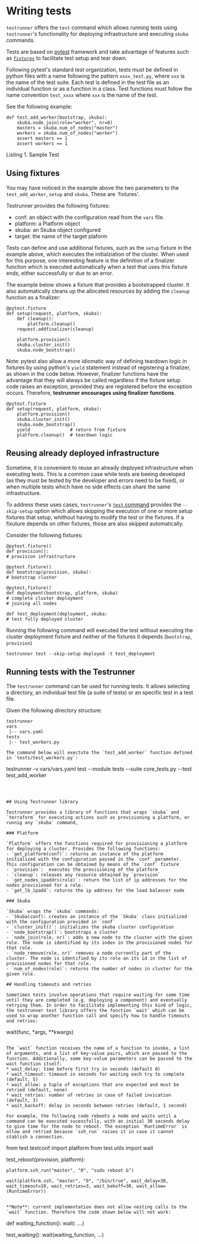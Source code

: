 # Writing tests

`testrunner` offers the `test` command which allows running tests using `testrunner`'s functionality for deploying infrastructure and executing `skuba` commands.

Tests are based on [pytest](https://docs.pytest.org) framework and take advantage of features such as [`fixtures`](https://docs.pytest.org/en/latest/fixture.html) to facilitate test setup and tear down.

Following pytest's standard test organization, tests must be defined in python files with a name following the pattern `xxxx_test.py`, where `xxx` is the name of the test suite. Each test is defined in the test file as an individual function or as a function in a class. Test functions must follow the name convention `test_xxxx` where `xxx` is the name of the test.

See the following example:

```
def test_add_worker(bootstrap, skuba):
    skuba.node_join(role="worker", nr=0)
    masters = skuba.num_of_nodes("master")
    workers = skuba.num_of_nodes("worker")
    assert masters == 1
    assert workers == 1
```
Listing 1. Sample Test

## Using fixtures

You may have noticed in the example above the two parameters to the `test_add_worker`, `setup` and `skuba`. These are `fixtures'.

Testrunner provides the following fixtures:
- conf: an object with the configuration read from the `vars` file.
- platform: a Platform object
- skuba: an Skuba object configured
- target: the name of the target plaform

Tests can define and use additional fixtures, such as the `setup` fixture in the example above, which executes the initialziation of the cluster. When used for this purpose, one interesting feature is the definition of a finalizer function which is executed automatically when a test that uses this fixture ends, either successfully or due to an error.

The example below shows a fixture that provides a bootstrapped cluster. It also automatically cleans up the allocated resources by adding the `cleanup` function as a finalizer:

```
@pytest.fixture
def setup(request, platform, skuba):
    def cleanup():
        platform.cleanup()
    request.addfinalizer(cleanup)

    platform.provision()
    skuba.cluster_init()
    skuba.node_bootstrap()
```

Note: pytest also allow a more idiomatic way of defining teardown logic in fixtures by using python's `yield` statement instead of registering a finalizer, as shown in the code below. However, finalizer functions have the advantage that they will always be called regardless if the fixture setup code raises an exception, provided they are registered before the exception occurs. Therefore, **testrunner encourages using finalizer functions**.

```
@pytest.fixture
def setup(request, platform, skuba):
    platform.provision()
    skuba.cluster_init()
    skuba.node_bootstrap()
    yield               # return from fixture
    platform.cleanup()  # teardown logic
```

## Reusing already deployed infrastructure

Sometime, it is convenient to reuse an already deployed infrastructure when executing tests. This is a common case while tests are beeing developed (as they must be tested by the developer and errors need to be fixed), or when multiple tests which have no side effects can share the same infrastructure.

To address these uses cases, `testrunner`'s [`test` command](../README.md#test-command) provides the `--skip-setup` option which allows skipping the execution of one or more setup fixtures that setup, whithout having to modify the test or the fixtures. If a fixuture depends on other fixtures, those are also skipped automatically.

Consider the following fixtures:

```
@pytest.fixture()
def provision():
# provision infrastructure

@pytest.fixture()
def bootstrap(provision, skuba):
# bootstrap cluster

@pytest.fixture()
def deployment(bootstrap, platform, skuba)
# complete cluster deployment
# joining all nodes

def test_deployment(deployment, skuba:
# test fully deployed cluster

```

Running the following command will executed the test without executing the cluster deployment fixture and neither of the fixtures it depends (`bootstrap`, `provision`)

```
testrunner test --skip-setup deployed -t test_deployment
```


## Running tests with the Testrunner

The `testrunner` command can be used for running tests. It allows selecting a directory, an individual test file (a suite of tests) or an specific test in a test file.

Given the following directory structure:
```
testrunner
vars
 |-- vars.yaml
tests
 |-- test_workers.py

The command below will exectute the `test_add_worker` function defined in `tests/test_workers.py`:

```
testrunner -v vars/vars.yaml test --module tests --suite core_tests.py --test test_add_worker
```



## Using Testrunner library

Testrunner provides a library of functions that wraps `skuba` and `terraform` for executing actions such as provisioning a platform, or runnig any `skuba` command,

### Platform

`Platform` offers the functions required for provisioning a platform for deploying a cluster. Provides the following functions:
- `get_platform(conf)`: returns an instance of the platform initialized with the configuration passed in the `conf` parameter. This configuration can be obtained by means of the `conf` fixture
- `provision`:  executes the provisioning of the platform
- `cleanup`: releases any resource obtained by `provision`
- `get_nodes_ipaddrs(role)`: return the list of ip addresses for the nodes provisioned for a role.
- `get_lb_ipadd`: returns the ip address for the load balancer node

### Skuba

`Skuba` wraps the `skuba` commands:
- `Skuba(conf): creates an instance of the `Skuba` class initialized with the configuration provided in `conf`
- `cluster_init()`: initializes the skuba cluster configuration
- `node_bootstrap()`: bootstraps a cluster
- `node_join(role, nr)`: adds a new node to the cluster with the given role. The node is identified by its index in the provisioned nodes for that role.
- `node_remove(role, nr)` removes a node currently part of the cluster. The node is identified by its role an its id in the list of provisioned nodes for that role.
- `num_of_nodes(role)`: returns the number of nodes in cluster for the given role.

## Handling timeouts and retries

Sometimes tests involve operations that require waiting for some time until they are completed (e.g. deploying a component) and eventually retrying them. In order to facilitate implementing this kind of logic, the testrunner test library offers the function `wait` which can be used to wrap another function call and specify how to handle timeouts and retries:

```
wait(func, *args, **kwargs)
```

The `wait` function receives the name of a function to invoke, a list of arguments, and a list of key-value pairs, which are passed to the function. Additionally, some key-value parameters can be passed to the wait function itself:
* wait_delay: time before first try in seconds (default 0)
* wait_timeout: timeout in seconds for waiting each try to complete (default, 5)
* wait_allow: a tuple of exceptions that are expected and must be retried (default, none)
* wait_retries: number of retries in case of failed invication (default, 3)
* wait_backoff: delay in seconds between retries (default, 1 second)

For example, the following code reboots a node and waits until a command can be executed sucessfully, with an initial 30 seconds delay to give time for the node to reboot. The exception `RuntimeError` is allow and retried because `ssh_run` raises it in case it cannot stablish a connection.
```
from test.testconf import platform
from test.utils import wait

test_reboot(provision, platform):
    
    platform.ssh_run("master", "0", "sudo reboot &")

    wait(platform.ssh, "master", "0", "/bin/true", wait_delay=30, wait_timeout=10, wait_retries=3, wait_bakoff=30, wait_allow=(RuntimeError))
```

**Note**: current implementation does not allow nesting calls to the `wait` function. Therefore the code shown below will not work:
```
def waiting_function():
    wait( ....)

test_waiting():
    wait(waiting_function, ...)
```

